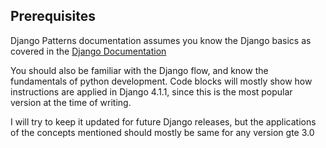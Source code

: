 ## Prerequisites

Django Patterns documentation assumes you know the Django basics as covered in the [Django Documentation](https://docs.djangoproject.com/en/4.1/intro/tutorial01/)

You should also be familiar with the Django flow, and know the fundamentals of python development.
Code blocks will mostly show how instructions are applied in Django 4.1.1, since this is the most popular version at the time of writing.

I will try to keep it updated for future Django releases, but the applications of the concepts mentioned should mostly be same for any version gte 3.0
